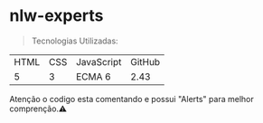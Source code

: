 # nlw-experts

>Tecnologias Utilizadas:
<table>
  <tr>
    <td>HTML</td>
    <td>CSS</td>
    <td>JavaScript</td>
    <td>GitHub</td>
  </tr>
  <tr>
    <td>5</td>
    <td>3</td>
    <td>ECMA 6</td>
    <td>2.43</td>
  </tr>
</table>
Atenção o codigo esta comentando e possui "Alerts" para melhor comprenção.⚠️
